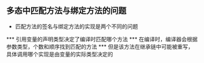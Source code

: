 ## 多态中匹配方法与绑定方法的问题 ##
- 匹配方法的签名与绑定方法的实现是两个不同的问题


*** 引用变量的声明类型决定了编译时匹配哪个方法
*** 在编译时，编译器会根据参数类型，个数和顺序找到匹配的方法
*** 但是该方法在继承链中可能被重写，具体调用哪个实现是由变量的实际类型决定的
